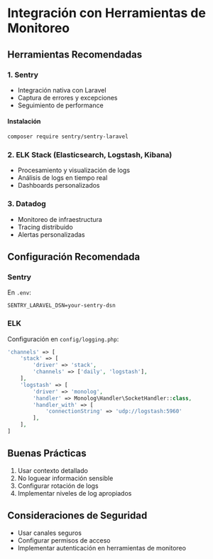 # Integración con Herramientas de Monitoreo

## Herramientas Recomendadas

### 1. Sentry
- Integración nativa con Laravel
- Captura de errores y excepciones
- Seguimiento de performance

#### Instalación
```bash
composer require sentry/sentry-laravel
```

### 2. ELK Stack (Elasticsearch, Logstash, Kibana)
- Procesamiento y visualización de logs
- Análisis de logs en tiempo real
- Dashboards personalizados

### 3. Datadog
- Monitoreo de infraestructura
- Tracing distribuido
- Alertas personalizadas

## Configuración Recomendada

### Sentry
En `.env`:
```
SENTRY_LARAVEL_DSN=your-sentry-dsn
```

### ELK
Configuración en `config/logging.php`:
```php
'channels' => [
    'stack' => [
        'driver' => 'stack',
        'channels' => ['daily', 'logstash'],
    ],
    'logstash' => [
        'driver' => 'monolog',
        'handler' => Monolog\Handler\SocketHandler::class,
        'handler_with' => [
            'connectionString' => 'udp://logstash:5960'
        ],
    ],
]
```

## Buenas Prácticas

1. Usar contexto detallado
2. No loguear información sensible
3. Configurar rotación de logs
4. Implementar niveles de log apropiados

## Consideraciones de Seguridad

- Usar canales seguros
- Configurar permisos de acceso
- Implementar autenticación en herramientas de monitoreo
